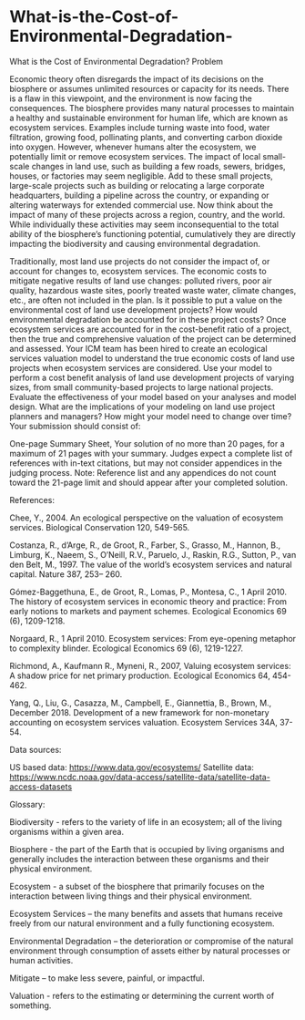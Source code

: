 # What-is-the-Cost-of-Environmental-Degradation-
What is the Cost of Environmental Degradation?
	Problem	 
 	
Economic theory often disregards the impact of its decisions on the biosphere or assumes unlimited resources or capacity for its needs. There is a flaw in this viewpoint, and the environment is now facing the consequences. The biosphere provides many natural processes to maintain a healthy and sustainable environment for human life, which are known as ecosystem services. Examples include turning waste into food, water filtration, growing food, pollinating plants, and converting carbon dioxide into oxygen. However, whenever humans alter the ecosystem, we potentially limit or remove ecosystem services. The impact of local small-scale changes in land use, such as building a few roads, sewers, bridges, houses, or factories may seem negligible. Add to these small projects, large-scale projects such as building or relocating a large corporate headquarters, building a pipeline across the country, or expanding or altering waterways for extended commercial use. Now think about the impact of many of these projects across a region, country, and the world. While individually these activities may seem inconsequential to the total ability of the biosphere’s functioning potential, cumulatively they are directly impacting the biodiversity and causing environmental degradation.

Traditionally, most land use projects do not consider the impact of, or account for changes to, ecosystem services. The economic costs to mitigate negative results of land use changes: polluted rivers, poor air quality, hazardous waste sites, poorly treated waste water, climate changes, etc., are often not included in the plan. Is it possible to put a value on the environmental cost of land use development projects? How would environmental degradation be accounted for in these project costs? Once ecosystem services are accounted for in the cost-benefit ratio of a project, then the true and comprehensive valuation of the project can be determined and assessed.
Your ICM team has been hired to create an ecological services valuation model to understand the true economic costs of land use projects when ecosystem services are considered. Use your model to perform a cost benefit analysis of land use development projects of varying sizes, from small community-based projects to large national projects. Evaluate the effectiveness of your model based on your analyses and model design. What are the implications of your modeling on land use project planners and managers? How might your model need to change over time? 
Your submission should consist of:

One-page Summary Sheet,
Your solution of no more than 20 pages, for a maximum of 21 pages with your summary.
Judges expect a complete list of references with in-text citations, but may not consider appendices in the judging process.
Note: Reference list and any appendices do not count toward the 21-page limit and should appear after your completed solution.

References:

Chee, Y., 2004. An ecological perspective on the valuation of ecosystem services. Biological Conservation 120, 549-565.

Costanza, R., d’Arge, R., de Groot, R., Farber, S., Grasso, M., Hannon, B., Limburg, K., Naeem, S., O’Neill, R.V., Paruelo, J., Raskin, R.G., Sutton, P., van den Belt, M., 1997. The value of the world’s ecosystem services and natural capital. Nature 387, 253– 260.

Gómez-Baggethuna, E., de Groot, R., Lomas, P., Montesa, C., 1 April 2010. The history of ecosystem services in economic theory and practice: From early notions to markets and payment schemes. Ecological Economics 69 (6), 1209-1218.

Norgaard, R., 1 April 2010. Ecosystem services: From eye-opening metaphor to complexity blinder. Ecological Economics 69 (6), 1219-1227.

Richmond, A., Kaufmann R., Myneni, R., 2007, Valuing ecosystem services: A shadow price for net primary production. Ecological Economics 64, 454-462.

Yang, Q., Liu, G., Casazza, M., Campbell, E., Giannettia, B., Brown, M., December 2018. Development of a new framework for non-monetary accounting on ecosystem services valuation. Ecosystem Services 34A, 37-54.

Data sources:

US based data: https://www.data.gov/ecosystems/ 
Satellite data: https://www.ncdc.noaa.gov/data-access/satellite-data/satellite-data-access-datasets

Glossary:

Biodiversity - refers to the variety of life in an ecosystem; all of the living organisms within a given area.

Biosphere - the part of the Earth that is occupied by living organisms and generally includes the interaction between these organisms and their physical environment.

Ecosystem - a subset of the biosphere that primarily focuses on the interaction between living things and their physical environment.

Ecosystem Services – the many benefits and assets that humans receive freely from our natural environment and a fully functioning ecosystem.

Environmental Degradation – the deterioration or compromise of the natural environment through consumption of assets either by natural processes or human activities.

Mitigate – to make less severe, painful, or impactful.

Valuation - refers to the estimating or determining the current worth of something.
